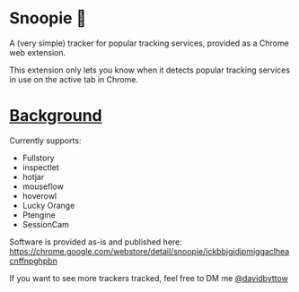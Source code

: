 # Snoopie 🐶
A (very simple) tracker for popular tracking services, provided as a Chrome web extension.

This extension only lets you know when it detects popular tracking services in use on the active tab in Chrome.

# [Background](https://medium.com/@davidbyttow/how-some-web-apps-are-watching-you-5aa16fdb1161)

Currently supports:
- Fullstory
- inspectlet
- hotjar
- mouseflow
- hoverowl
- Lucky Orange
- Ptengine
- SessionCam

Software is provided as-is and published here: https://chrome.google.com/webstore/detail/snoopie/ickbbjgidjpmiggaclheacnffnpghpbn

If you want to see more trackers tracked, feel free to DM me [@davidbyttow](http://twitter.com/davidbyttow)

